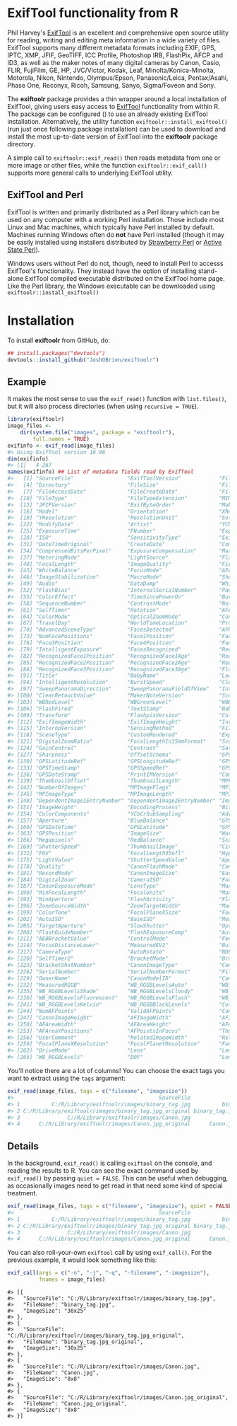 <!-- README.md is generated from README.Rmd. Please edit that file -->



# ExifTool functionality from R

Phil Harvey's [ExifTool][ExifTool-home] is an excellent and
comprehensive open source utility for reading, writing and editing
meta information in a wide variety of files. ExifTool supports many
different metadata formats including EXIF, GPS, IPTC, XMP, JFIF,
GeoTIFF, ICC Profile, Photoshop IRB, FlashPix, AFCP and ID3, as well
as the maker notes of many digital cameras by Canon, Casio, FLIR,
FujiFilm, GE, HP, JVC/Victor, Kodak, Leaf, Minolta/Konica-Minolta,
Motorola, Nikon, Nintendo, Olympus/Epson, Panasonic/Leica,
Pentax/Asahi, Phase One, Reconyx, Ricoh, Samsung, Sanyo, Sigma/Foveon
and Sony.

The **exiftoolr** package provides a thin wrapper around a local
installation of ExifTool, giving users easy access to
[ExifTool][ExifTool-home] functionality from within R. The package can
be configured () to use an already existing ExifTool
installation. Alternatively, the utility function
`exiftoolr::install_exiftool()` (run just once following package
installation) can be used to download and install the most up-to-date
version of ExifTool into the **exiftoolr** package directory. 

A simple call to `exiftoolr::exif_read()` then reads metadata from one
or more image or other files, while the function
`exiftoolr::exif_call()` supports more general calls to underlying
ExifTool utility.


## ExifTool and Perl

ExifTool is written and primarily distributed as a Perl library which
can be used on any computer with a working Perl installation. Those
include most Linux and Mac machines, which typically have Perl
installed by default. Machines running Windows often do **not** have
Perl installed (though it may be easily installed using installers
distributed by [Strawberry Perl][Strawberry-Perl] or [Active State
Perl][ActiveState-Perl]).

Windows users without Perl do not, though, need to install Perl to
accesss ExifTool's functionality. They instead have the option of
installing stand-alone ExifTool compiled executable distributed on the
ExifTool home page. Like the Perl library, the Windows executable can
be downloaded using `exiftoolr::install_exiftool()`


# Installation

To install **exiftoolr** from GitHub, do:


```r
## install.packages("devtools")
devtools::install_github("JoshOBrien/exiftoolr")
```



## Example

It makes the most sense to use the `exif_read()` function with
`list.files()`, but it will also process directories (when using
`recursive = TRUE`).


```r
library(exiftoolr)
image_files <-
    dir(system.file("images", package = "exiftoolr"), 
        full.names = TRUE)
exifinfo <- exif_read(image_files)
#> Using ExifTool version 10.96
dim(exifinfo)
#> [1]   4 267
names(exifinfo) ## List of metadata fields read by ExifTool
#>   [1] "SourceFile"                 "ExifToolVersion"            "FileName"                  
#>   [4] "Directory"                  "FileSize"                   "FileModifyDate"            
#>   [7] "FileAccessDate"             "FileCreateDate"             "FilePermissions"           
#>  [10] "FileType"                   "FileTypeExtension"          "MIMEType"                  
#>  [13] "JFIFVersion"                "ExifByteOrder"              "Make"                      
#>  [16] "Model"                      "Orientation"                "XResolution"               
#>  [19] "YResolution"                "ResolutionUnit"             "Software"                  
#>  [22] "ModifyDate"                 "Artist"                     "YCbCrPositioning"          
#>  [25] "ExposureTime"               "FNumber"                    "ExposureProgram"           
#>  [28] "ISO"                        "SensitivityType"            "ExifVersion"               
#>  [31] "DateTimeOriginal"           "CreateDate"                 "ComponentsConfiguration"   
#>  [34] "CompressedBitsPerPixel"     "ExposureCompensation"       "MaxApertureValue"          
#>  [37] "MeteringMode"               "LightSource"                "Flash"                     
#>  [40] "FocalLength"                "ImageQuality"               "FirmwareVersion"           
#>  [43] "WhiteBalance"               "FocusMode"                  "AFAreaMode"                
#>  [46] "ImageStabilization"         "MacroMode"                  "ShootingMode"              
#>  [49] "Audio"                      "DataDump"                   "WhiteBalanceBias"          
#>  [52] "FlashBias"                  "InternalSerialNumber"       "PanasonicExifVersion"      
#>  [55] "ColorEffect"                "TimeSincePowerOn"           "BurstMode"                 
#>  [58] "SequenceNumber"             "ContrastMode"               "NoiseReduction"            
#>  [61] "SelfTimer"                  "Rotation"                   "AFAssistLamp"              
#>  [64] "ColorMode"                  "OpticalZoomMode"            "ConversionLens"            
#>  [67] "TravelDay"                  "WorldTimeLocation"          "ProgramISO"                
#>  [70] "AdvancedSceneType"          "FacesDetected"              "AFPointPosition"           
#>  [73] "NumFacePositions"           "Face1Position"              "Face2Position"             
#>  [76] "Face3Position"              "Face4Position"              "Face5Position"             
#>  [79] "IntelligentExposure"        "FacesRecognized"            "RecognizedFace1Name"       
#>  [82] "RecognizedFace1Position"    "RecognizedFace1Age"         "RecognizedFace2Name"       
#>  [85] "RecognizedFace2Position"    "RecognizedFace2Age"         "RecognizedFace3Name"       
#>  [88] "RecognizedFace3Position"    "RecognizedFace3Age"         "FlashWarning"              
#>  [91] "Title"                      "BabyName"                   "Location"                  
#>  [94] "IntelligentResolution"      "BurstSpeed"                 "ClearRetouch"              
#>  [97] "SweepPanoramaDirection"     "SweepPanoramaFieldOfView"   "InternalNDFilter"          
#> [100] "ClearRetouchValue"          "MakerNoteVersion"           "SceneMode"                 
#> [103] "WBRedLevel"                 "WBGreenLevel"               "WBBlueLevel"               
#> [106] "FlashFired"                 "TextStamp"                  "BabyAge"                   
#> [109] "Transform"                  "FlashpixVersion"            "ColorSpace"                
#> [112] "ExifImageWidth"             "ExifImageHeight"            "InteropIndex"              
#> [115] "InteropVersion"             "SensingMethod"              "FileSource"                
#> [118] "SceneType"                  "CustomRendered"             "ExposureMode"              
#> [121] "DigitalZoomRatio"           "FocalLengthIn35mmFormat"    "SceneCaptureType"          
#> [124] "GainControl"                "Contrast"                   "Saturation"                
#> [127] "Sharpness"                  "OffsetSchema"               "GPSVersionID"              
#> [130] "GPSLatitudeRef"             "GPSLongitudeRef"            "GPSAltitudeRef"            
#> [133] "GPSTimeStamp"               "GPSSpeedRef"                "GPSSpeed"                  
#> [136] "GPSDateStamp"               "PrintIMVersion"             "Compression"               
#> [139] "ThumbnailOffset"            "ThumbnailLength"            "MPFVersion"                
#> [142] "NumberOfImages"             "MPImageFlags"               "MPImageFormat"             
#> [145] "MPImageType"                "MPImageLength"              "MPImageStart"              
#> [148] "DependentImage1EntryNumber" "DependentImage2EntryNumber" "ImageWidth"                
#> [151] "ImageHeight"                "EncodingProcess"            "BitsPerSample"             
#> [154] "ColorComponents"            "YCbCrSubSampling"           "AdvancedSceneMode"         
#> [157] "Aperture"                   "BlueBalance"                "GPSAltitude"               
#> [160] "GPSDateTime"                "GPSLatitude"                "GPSLongitude"              
#> [163] "GPSPosition"                "ImageSize"                  "Warning"                   
#> [166] "Megapixels"                 "RedBalance"                 "ScaleFactor35efl"          
#> [169] "ShutterSpeed"               "ThumbnailImage"             "CircleOfConfusion"         
#> [172] "FOV"                        "FocalLength35efl"           "HyperfocalDistance"        
#> [175] "LightValue"                 "ShutterSpeedValue"          "ApertureValue"             
#> [178] "Quality"                    "CanonFlashMode"             "ContinuousDrive"           
#> [181] "RecordMode"                 "CanonImageSize"             "EasyMode"                  
#> [184] "DigitalZoom"                "CameraISO"                  "FocusRange"                
#> [187] "CanonExposureMode"          "LensType"                   "MaxFocalLength"            
#> [190] "MinFocalLength"             "FocalUnits"                 "MaxAperture"               
#> [193] "MinAperture"                "FlashActivity"              "FlashBits"                 
#> [196] "ZoomSourceWidth"            "ZoomTargetWidth"            "ManualFlashOutput"         
#> [199] "ColorTone"                  "FocalPlaneXSize"            "FocalPlaneYSize"           
#> [202] "AutoISO"                    "BaseISO"                    "MeasuredEV"                
#> [205] "TargetAperture"             "SlowShutter"                "OpticalZoomCode"           
#> [208] "FlashGuideNumber"           "FlashExposureComp"          "AutoExposureBracketing"    
#> [211] "AEBBracketValue"            "ControlMode"                "FocusDistanceUpper"        
#> [214] "FocusDistanceLower"         "MeasuredEV2"                "BulbDuration"              
#> [217] "CameraType"                 "AutoRotate"                 "NDFilter"                  
#> [220] "SelfTimer2"                 "BracketMode"                "BracketValue"              
#> [223] "BracketShotNumber"          "CanonImageType"             "CanonFirmwareVersion"      
#> [226] "SerialNumber"               "SerialNumberFormat"         "FileNumber"                
#> [229] "OwnerName"                  "CanonModelID"               "CanonFileLength"           
#> [232] "MeasuredRGGB"               "WB_RGGBLevelsAuto"          "WB_RGGBLevelsDaylight"     
#> [235] "WB_RGGBLevelsShade"         "WB_RGGBLevelsCloudy"        "WB_RGGBLevelsTungsten"     
#> [238] "WB_RGGBLevelsFluorescent"   "WB_RGGBLevelsFlash"         "WB_RGGBLevelsCustom"       
#> [241] "WB_RGGBLevelsKelvin"        "WB_RGGBBlackLevels"         "ColorTemperature"          
#> [244] "NumAFPoints"                "ValidAFPoints"              "CanonImageWidth"           
#> [247] "CanonImageHeight"           "AFImageWidth"               "AFImageHeight"             
#> [250] "AFAreaWidth"                "AFAreaHeight"               "AFAreaXPositions"          
#> [253] "AFAreaYPositions"           "AFPointsInFocus"            "ThumbnailImageValidArea"   
#> [256] "UserComment"                "RelatedImageWidth"          "RelatedImageHeight"        
#> [259] "FocalPlaneXResolution"      "FocalPlaneYResolution"      "FocalPlaneResolutionUnit"  
#> [262] "DriveMode"                  "Lens"                       "LensID"                    
#> [265] "WB_RGGBLevels"              "DOF"                        "Lens35efl"
```

You'll notice there are a lot of columns! You can choose the exact
tags you want to extract using the `tags` argument:


```r
exif_read(image_files, tags = c("filename", "imagesize"))
#>                                              SourceFile                FileName ImageSize
#> 1          C:/R/Library/exiftoolr/images/binary_tag.jpg          binary_tag.jpg     30x25
#> 2 C:/R/Library/exiftoolr/images/binary_tag.jpg_original binary_tag.jpg_original     30x25
#> 3               C:/R/Library/exiftoolr/images/Canon.jpg               Canon.jpg       8x8
#> 4      C:/R/Library/exiftoolr/images/Canon.jpg_original      Canon.jpg_original       8x8
```

## Details

In the background, `exif_read()` is calling `exiftool` on the console,
and reading the results to R. You can see the exact command used by
`exif_read()` by passing `quiet = FALSE`. This can be useful when
debugging, as occasionally images need to get read in that need some
kind of special treatment.


```r
exif_read(image_files, tags = c("filename", "imagesize"), quiet = FALSE)
#>                                              SourceFile                FileName ImageSize
#> 1          C:/R/Library/exiftoolr/images/binary_tag.jpg          binary_tag.jpg     30x25
#> 2 C:/R/Library/exiftoolr/images/binary_tag.jpg_original binary_tag.jpg_original     30x25
#> 3               C:/R/Library/exiftoolr/images/Canon.jpg               Canon.jpg       8x8
#> 4      C:/R/Library/exiftoolr/images/Canon.jpg_original      Canon.jpg_original       8x8
```

You can also roll-your-own `exiftool` call by using
`exif_call()`. For the previous example, it would look something
like this:


```r
exif_call(args = c("-n", "-j", "-q", "-filename", "-imagesize"),
          fnames = image_files)
```


```
#> [{
#>   "SourceFile": "C:/R/Library/exiftoolr/images/binary_tag.jpg",
#>   "FileName": "binary_tag.jpg",
#>   "ImageSize": "30x25"
#> },
#> {
#>   "SourceFile": "C:/R/Library/exiftoolr/images/binary_tag.jpg_original",
#>   "FileName": "binary_tag.jpg_original",
#>   "ImageSize": "30x25"
#> },
#> {
#>   "SourceFile": "C:/R/Library/exiftoolr/images/Canon.jpg",
#>   "FileName": "Canon.jpg",
#>   "ImageSize": "8x8"
#> },
#> {
#>   "SourceFile": "C:/R/Library/exiftoolr/images/Canon.jpg_original",
#>   "FileName": "Canon.jpg_original",
#>   "ImageSize": "8x8"
#> }]
```

[ExifTool-home]: http://www.sno.phy.queensu.ca/%7Ephil/exiftool/
[Strawberry-Perl]: http://www.strawberryperl.com/
[ActiveState-Perl]: https://www.activestate.com/activeperl/downloads

